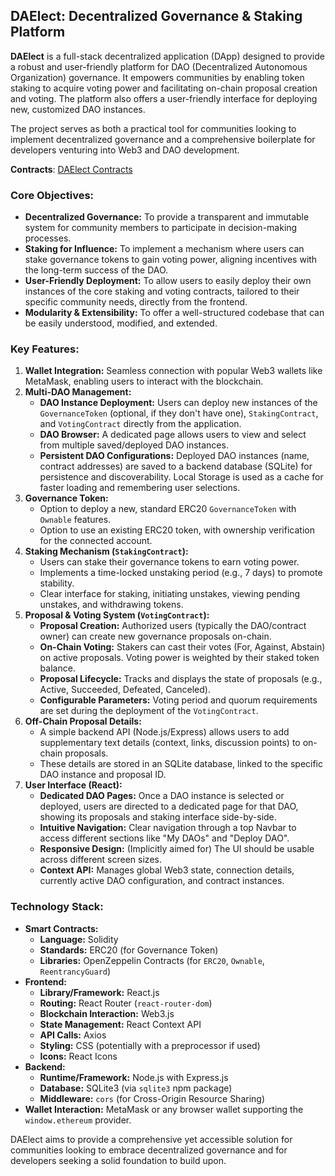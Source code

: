 ## DAElect: Decentralized Governance & Staking Platform

**DAElect** is a full-stack decentralized application (DApp) designed to provide a robust and user-friendly platform for DAO (Decentralized Autonomous Organization) governance. It empowers communities by enabling token staking to acquire voting power and facilitating on-chain proposal creation and voting. The platform also offers a user-friendly interface for deploying new, customized DAO instances.

The project serves as both a practical tool for communities looking to implement decentralized governance and a comprehensive boilerplate for developers venturing into Web3 and DAO development.

**Contracts**: [DAElect Contracts](https://github.com/timburman/DAO-Voting-Contract)

### Core Objectives:

* **Decentralized Governance:** To provide a transparent and immutable system for community members to participate in decision-making processes.
* **Staking for Influence:** To implement a mechanism where users can stake governance tokens to gain voting power, aligning incentives with the long-term success of the DAO.
* **User-Friendly Deployment:** To allow users to easily deploy their own instances of the core staking and voting contracts, tailored to their specific community needs, directly from the frontend.
* **Modularity & Extensibility:** To offer a well-structured codebase that can be easily understood, modified, and extended.

### Key Features:

1.  **Wallet Integration:** Seamless connection with popular Web3 wallets like MetaMask, enabling users to interact with the blockchain.
2.  **Multi-DAO Management:**
    * **DAO Instance Deployment:** Users can deploy new instances of the `GovernanceToken` (optional, if they don't have one), `StakingContract`, and `VotingContract` directly from the application.
    * **DAO Browser:** A dedicated page allows users to view and select from multiple saved/deployed DAO instances.
    * **Persistent DAO Configurations:** Deployed DAO instances (name, contract addresses) are saved to a backend database (SQLite) for persistence and discoverability. Local Storage is used as a cache for faster loading and remembering user selections.
3.  **Governance Token:**
    * Option to deploy a new, standard ERC20 `GovernanceToken` with `Ownable` features.
    * Option to use an existing ERC20 token, with ownership verification for the connected account.
4.  **Staking Mechanism (`StakingContract`):**
    * Users can stake their governance tokens to earn voting power.
    * Implements a time-locked unstaking period (e.g., 7 days) to promote stability.
    * Clear interface for staking, initiating unstakes, viewing pending unstakes, and withdrawing tokens.
5.  **Proposal & Voting System (`VotingContract`):**
    * **Proposal Creation:** Authorized users (typically the DAO/contract owner) can create new governance proposals on-chain.
    * **On-Chain Voting:** Stakers can cast their votes (For, Against, Abstain) on active proposals. Voting power is weighted by their staked token balance.
    * **Proposal Lifecycle:** Tracks and displays the state of proposals (e.g., Active, Succeeded, Defeated, Canceled).
    * **Configurable Parameters:** Voting period and quorum requirements are set during the deployment of the `VotingContract`.
6.  **Off-Chain Proposal Details:**
    * A simple backend API (Node.js/Express) allows users to add supplementary text details (context, links, discussion points) to on-chain proposals.
    * These details are stored in an SQLite database, linked to the specific DAO instance and proposal ID.
7.  **User Interface (React):**
    * **Dedicated DAO Pages:** Once a DAO instance is selected or deployed, users are directed to a dedicated page for that DAO, showing its proposals and staking interface side-by-side.
    * **Intuitive Navigation:** Clear navigation through a top Navbar to access different sections like "My DAOs" and "Deploy DAO".
    * **Responsive Design:** (Implicitly aimed for) The UI should be usable across different screen sizes.
    * **Context API:** Manages global Web3 state, connection details, currently active DAO configuration, and contract instances.

### Technology Stack:

* **Smart Contracts:**
    * **Language:** Solidity
    * **Standards:** ERC20 (for Governance Token)
    * **Libraries:** OpenZeppelin Contracts (for `ERC20`, `Ownable`, `ReentrancyGuard`)
* **Frontend:**
    * **Library/Framework:** React.js
    * **Routing:** React Router (`react-router-dom`)
    * **Blockchain Interaction:** Web3.js
    * **State Management:** React Context API
    * **API Calls:** Axios
    * **Styling:** CSS (potentially with a preprocessor if used)
    * **Icons:** React Icons
* **Backend:**
    * **Runtime/Framework:** Node.js with Express.js
    * **Database:** SQLite3 (via `sqlite3` npm package)
    * **Middleware:** `cors` (for Cross-Origin Resource Sharing)
* **Wallet Interaction:** MetaMask or any browser wallet supporting the `window.ethereum` provider.

DAElect aims to provide a comprehensive yet accessible solution for communities looking to embrace decentralized governance and for developers seeking a solid foundation to build upon.
